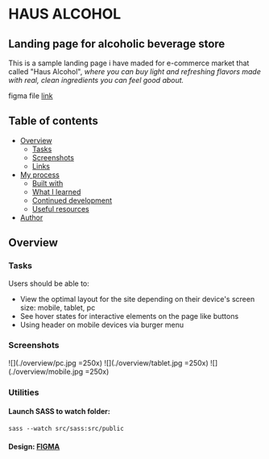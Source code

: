 # HAUS ALCOHOL

## Landing page for alcoholic beverage store

This is a sample landing page i have maded for e-commerce market that called "Haus Alcohol", _where you can buy light and refreshing flavors made with real, clean ingredients you can feel good about._

figma file [link](https://www.figma.com/file/cS3zuwFzFcTpgVnKPwLgHh/Haus?node-id=0%3A1)

## Table of contents

- [Overview](#overview)
  - [Tasks](#tasks)
  - [Screenshots](#screenshots)
  - [Links](#links)
- [My process](#my-process)
  - [Built with](#built-with)
  - [What I learned](#what-i-learned)
  - [Continued development](#continued-development)
  - [Useful resources](#useful-resources)
- [Author](#author)

## Overview

### Tasks

Users should be able to:

- View the optimal layout for the site depending on their device's screen size: mobile, tablet, pc
- See hover states for interactive elements on the page like buttons
- Using header on mobile devices via burger menu

### Screenshots

![](./overview/pc.jpg =250x)
![](./overview/tablet.jpg =250x)
![](./overview/mobile.jpg =250x)

### Utilities

#### Launch SASS to watch folder:

`sass --watch src/sass:src/public`

#### Design: [FIGMA](https://www.figma.com/file/b4FE5jKE4SVKBSNvjpNd6j/spizjuAlcohol?node-id=0%3A1)
